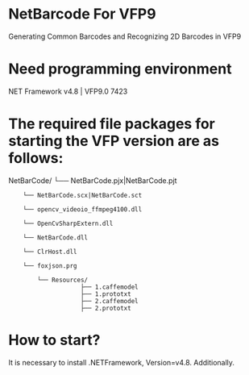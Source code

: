 # NetBarcode For VFP9
Generating Common Barcodes and Recognizing 2D Barcodes in VFP9


# Need programming environment
  NET Framework v4.8 | VFP9.0 7423

# The required file packages for starting the VFP version are as follows:
NetBarCode/
        └── NetBarCode.pjx|NetBarCode.pjt
        
        └── NetBarCode.scx|NetBarCode.sct
        
        └── opencv_videoio_ffmpeg4100.dll
        
        └── OpenCvSharpExtern.dll
        
        └── NetBarCode.dll
        
        └── ClrHost.dll  
        
        └── foxjson.prg
        
            └── Resources/
                        ├── 1.caffemodel
                        ├── 1.prototxt
                        ├── 2.caffemodel
                        ├── 2.prototxt
        

# How to start?
  It is necessary to install .NETFramework, Version=v4.8. Additionally.
    

